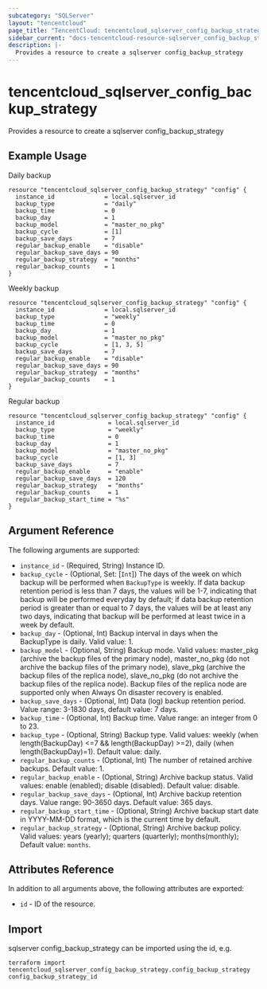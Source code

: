 ```yaml
---
subcategory: "SQLServer"
layout: "tencentcloud"
page_title: "TencentCloud: tencentcloud_sqlserver_config_backup_strategy"
sidebar_current: "docs-tencentcloud-resource-sqlserver_config_backup_strategy"
description: |-
  Provides a resource to create a sqlserver config_backup_strategy
---
```


# tencentcloud_sqlserver_config_backup_strategy

Provides a resource to create a sqlserver config_backup_strategy

## Example Usage

Daily backup

```hcl
resource "tencentcloud_sqlserver_config_backup_strategy" "config" {
  instance_id              = local.sqlserver_id
  backup_type              = "daily"
  backup_time              = 0
  backup_day               = 1
  backup_model             = "master_no_pkg"
  backup_cycle             = [1]
  backup_save_days         = 7
  regular_backup_enable    = "disable"
  regular_backup_save_days = 90
  regular_backup_strategy  = "months"
  regular_backup_counts    = 1
}
```

Weekly backup

```hcl
resource "tencentcloud_sqlserver_config_backup_strategy" "config" {
  instance_id              = local.sqlserver_id
  backup_type              = "weekly"
  backup_time              = 0
  backup_day               = 1
  backup_model             = "master_no_pkg"
  backup_cycle             = [1, 3, 5]
  backup_save_days         = 7
  regular_backup_enable    = "disable"
  regular_backup_save_days = 90
  regular_backup_strategy  = "months"
  regular_backup_counts    = 1
}
```

Regular backup

```hcl
resource "tencentcloud_sqlserver_config_backup_strategy" "config" {
  instance_id               = local.sqlserver_id
  backup_type               = "weekly"
  backup_time               = 0
  backup_day                = 1
  backup_model              = "master_no_pkg"
  backup_cycle              = [1, 3]
  backup_save_days          = 7
  regular_backup_enable     = "enable"
  regular_backup_save_days  = 120
  regular_backup_strategy   = "months"
  regular_backup_counts     = 1
  regular_backup_start_time = "%s"
}
```

## Argument Reference

The following arguments are supported:

* `instance_id` - (Required, String) Instance ID.
* `backup_cycle` - (Optional, Set: [`Int`]) The days of the week on which backup will be performed when `BackupType` is weekly. If data backup retention period is less than 7 days, the values will be 1-7, indicating that backup will be performed everyday by default; if data backup retention period is greater than or equal to 7 days, the values will be at least any two days, indicating that backup will be performed at least twice in a week by default.
* `backup_day` - (Optional, Int) Backup interval in days when the BackupType is daily. Valid value: 1.
* `backup_model` - (Optional, String) Backup mode. Valid values: master_pkg (archive the backup files of the primary node), master_no_pkg (do not archive the backup files of the primary node), slave_pkg (archive the backup files of the replica node), slave_no_pkg (do not archive the backup files of the replica node). Backup files of the replica node are supported only when Always On disaster recovery is enabled.
* `backup_save_days` - (Optional, Int) Data (log) backup retention period. Value range: 3-1830 days, default value: 7 days.
* `backup_time` - (Optional, Int) Backup time. Value range: an integer from 0 to 23.
* `backup_type` - (Optional, String) Backup type. Valid values: weekly (when length(BackupDay) <=7 && length(BackupDay) >=2), daily (when length(BackupDay)=1). Default value: daily.
* `regular_backup_counts` - (Optional, Int) The number of retained archive backups. Default value: 1.
* `regular_backup_enable` - (Optional, String) Archive backup status. Valid values: enable (enabled); disable (disabled). Default value: disable.
* `regular_backup_save_days` - (Optional, Int) Archive backup retention days. Value range: 90-3650 days. Default value: 365 days.
* `regular_backup_start_time` - (Optional, String) Archive backup start date in YYYY-MM-DD format, which is the current time by default.
* `regular_backup_strategy` - (Optional, String) Archive backup policy. Valid values: years (yearly); quarters (quarterly); months(monthly); Default value: `months`.

## Attributes Reference

In addition to all arguments above, the following attributes are exported:

* `id` - ID of the resource.



## Import

sqlserver config_backup_strategy can be imported using the id, e.g.

```
terraform import tencentcloud_sqlserver_config_backup_strategy.config_backup_strategy config_backup_strategy_id
```

